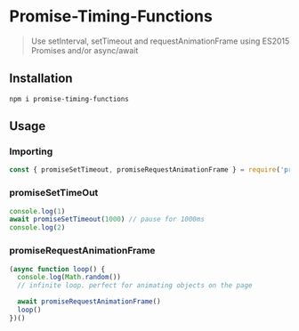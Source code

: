 # Promise-Timing-Functions
>  Use setInterval, setTimeout and requestAnimationFrame using ES2015 Promises and/or async/await

## Installation

```
npm i promise-timing-functions
```

## Usage

### Importing

```javascript
const { promiseSetTimeout, promiseRequestAnimationFrame } = require('promise-timing-functions')
```

### promiseSetTimeOut

```javascript
console.log(1)
await promiseSetTimeout(1000) // pause for 1000ms
console.log(2)
```

### promiseRequestAnimationFrame

```javascript
(async function loop() {
  console.log(Math.random())
  // infinite loop. perfect for animating objects on the page

  await promiseRequestAnimationFrame()
  loop()
})()
```

